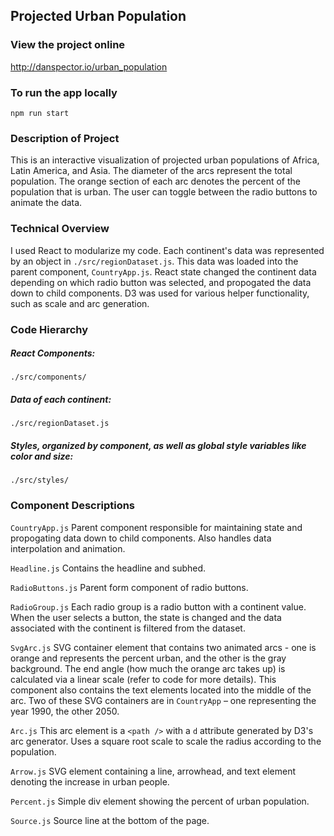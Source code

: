 ## Projected Urban Population

### View the project online
http://danspector.io/urban_population

### To run the app locally
```npm run start```

### Description of Project
This is an interactive visualization of projected urban populations of Africa, Latin America, and Asia.
The diameter of the arcs represent the total population.
The orange section of each arc denotes the percent of the population that is urban.
The user can toggle between the radio buttons to animate the data.

### Technical Overview
I used React to modularize my code. Each continent's data was represented by an object in ```./src/regionDataset.js```.
This data was loaded into the parent component, ```CountryApp.js```. React state changed the continent data depending on which radio button was selected, and propogated the data down to child components. D3 was used for various helper functionality, such as scale and arc generation. 

### Code Hierarchy
##### React Components:
```./src/components/```
##### Data of each continent:
```./src/regionDataset.js```
##### Styles, organized by component, as well as global style variables like color and size:
```./src/styles/```

### Component Descriptions
```CountryApp.js```
Parent component responsible for maintaining state and propogating data down to child components. Also handles data interpolation and animation.

```Headline.js```
Contains the headline and subhed.


```RadioButtons.js```
Parent form component of radio buttons.

```RadioGroup.js```
Each radio group is a radio button with a continent value. When the user selects a button, the state is changed and the data associated with the continent is filtered from the dataset. 

```SvgArc.js```
SVG container element that contains two animated arcs - one is orange and represents the percent urban, and the other is the gray background. The end angle (how much the orange arc takes up) is calculated via a linear scale (refer to code for more details). This component also contains the text elements located into the middle of the arc. Two of these SVG containers are in ```CountryApp``` – one representing the year 1990, the other 2050.

```Arc.js```
This arc element is a ```<path />``` with a ```d``` attribute generated by D3's arc generator. Uses a square root scale to scale the radius according to the population.

```Arrow.js```
SVG element containing a line, arrowhead, and text element denoting the increase in urban people.

```Percent.js```
Simple div element showing the percent of urban population.

```Source.js```
Source line at the bottom of the page.
	



